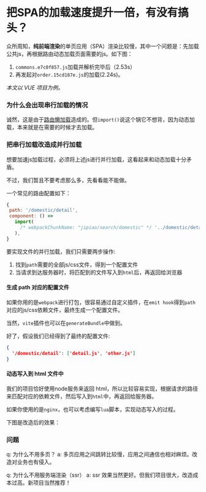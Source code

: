 # 把SPA的加载速度提升一倍，有没有搞头？
众所周知，**纯前端渲染**的单页应用（SPA）渲染比较慢，其中一个问题是：先加载公共js，再根据路由动态加载页面需要的js。如下图：

1. `commons.e7c0f857.js`加载并解析完毕后（2.53s）
2. 再发起对`order.15cd187e.js`的加载(2.24s)。

*本文以 VUE 项目为例。*

### 为什么会出现串行加载的情况
诚然，这是由于[路由懒加载](https://router.vuejs.org/zh/guide/advanced/lazy-loading)造成的。但`import()`说这个锅它不想背，因为动态加载，本来就是在需要的时候才去加载。

### 把串行加载改造成并行加载
想要加速js加载过程，必须将上述js进行并行加载，这看起来和动态加载十分矛盾。

不过，我们暂且不要考虑那么多，先看看能不能做。

一个常见的路由配置如下：
````js
{
 path: '/domestic/detail',
 component: () =>
   import(
     /* webpackChunkName: "jipiao/search/domestic" */ '../domestic/detail'
   ),
}
````
要实现文件的并行加载，我们只需要两步操作:
1.  找到`path`需要的全部js/css文件，得到一个配置文件
2.  当请求到达服务器时，将匹配到的文件写入到`html`后，再返回给浏览器

#### 生成 path 对应的配置文件
如果你用的是`webpack`进行打包，很容易通过自定义插件，在`emit hook`得到`path`对应的js/css依赖文件，最终生成一个配置文件。

当然，`vite`插件也可以在`generateBundle`中做到。

好了，假设我们已经得到了最终的配置文件:
````json
{
  '/domestic/detail': ['detail.js', 'other.js']
}
````
#### 动态写入到 html 文件中
我们的项目恰好使用node服务来返回 html，所以比较容易实现，根据请求的路径来匹配对应的依赖文件，然后写入到`html`中，再返回给服务器。

如果你使用的是`nginx`，也可以考虑编写`lua`脚本，实现动态写入的过程。

下图是改造后的效果：


### 问题
q: 为什么不用多页？
a: 多页应用之间跳转比较慢，应用之间通信也相对麻烦。改造对业务也有侵入。

q: 为什么不用服务端渲染（ssr）
a: ssr 效果当然更好。但我们项目很大，改造成本过高。新项目当然推荐！



